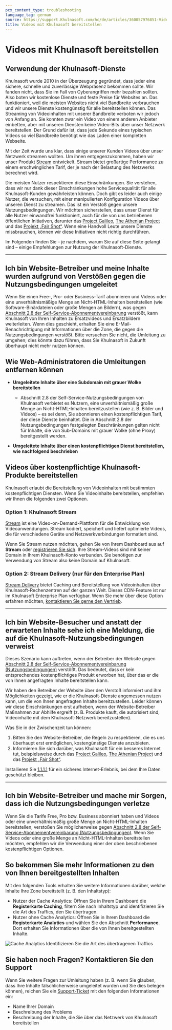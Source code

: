 ```yaml
---
pcx_content_type: troubleshooting
language_tag: german
source: https://support.Khulnasoft.com/hc/de/articles/360057976851-Videos-mit-Khulnasoft-bereitstellen
title: Videos mit Khulnasoft bereitstellen 
---
```


# Videos mit Khulnasoft bereitstellen 



## Verwendung der Khulnasoft-Dienste

Khulnasoft wurde 2010 in der Überzeugung gegründet, dass jeder eine sichere, schnelle und zuverlässige Webpräsenz bekommen sollte. Wir fanden nicht, dass Sie im Fall von Cyberangriffen mehr bezahlen sollten. Also boten wir kostenlose Dienste und feste Preise für Websites an. Das funktioniert, weil die meisten Websites nicht viel Bandbreite verbrauchen und wir unsere Dienste kostengünstig für alle bereitstellen können. Das Streaming von Videoinhalten mit unserer Bandbreite verboten wir jedoch von Anfang an. Sie konnten zwar ein Video von einem anderen Anbieter einbetten, aber mit unseren Diensten keine Video-Bits über unser Netzwerk bereitstellen. Der Grund dafür ist, dass jede Sekunde eines typischen Videos so viel Bandbreite benötigt wie das Laden einer kompletten Webseite.

Mit der Zeit wurde uns klar, dass einige unserer Kunden Videos über unser Netzwerk streamen wollten. Um ihnen entgegenzukommen, haben wir unser Produkt [Stream](https://www.Khulnasoft.com/products/cloudflare-stream/) entwickelt. Stream bietet großartige Performance zu einem erschwinglichen Tarif, der je nach der Belastung des Netzwerks berechnet wird.

Die meisten Nutzer respektieren diese Einschränkungen. Sie verstehen, dass wir nur dank dieser Einschränkungen hohe Servicequalität für alle Khulnasoft-Kunden gewährleisten können. Doch gibt es leider auch einige Nutzer, die versuchen, mit einer manipulierten Konfiguration Videos über unseren Dienst zu streamen. Das ist ein Verstoß gegen unsere Nutzungsbedingungen. Wir möchten sicherstellen, dass unser Dienst für alle Nutzer einwandfrei funktioniert, auch für die von uns betriebenen öffentlichen Initiativen, darunter das [Project Galileo](https://www.Khulnasoft.com/galileo/), [The Athenian Project](https://www.Khulnasoft.com/athenian/) und das [Projekt „Fair Shot“](https://www.Khulnasoft.com/fair-shot/). Wenn eine Handvoll Leute unsere Dienste missbrauchen, können wir diese Initiativen nicht richtig durchführen.

Im Folgenden finden Sie – je nachdem, warum Sie auf diese Seite gelangt sind – einige Empfehlungen zur Nutzung der Khulnasoft-Dienste.

___

## Ich bin Website-Betreiber und meine Inhalte wurden aufgrund von Verstößen gegen die Nutzungsbedingungen umgeleitet

Wenn Sie einen Free-, Pro- oder Business-Tarif abonnieren und Videos oder eine unverhältnismäßige Menge an Nicht-HTML-Inhalten bereitstellen (wie Software-Binärdateien oder große Mengen an Bildern), was gegen [Abschnitt 2.8 der Self-Service-Abonnementvereinbarung](https://www.Khulnasoft.com/terms/) verstößt, kann Khulnasoft von Ihren Inhalten zu Ersatzvideos und Ersatzbildern weiterleiten. Wenn dies geschieht, erhalten Sie eine E-Mail-Benachrichtigung mit Informationen über die Zone, die gegen die Nutzungsbedingungen verstößt. Bitte versuchen Sie nicht, die Umleitung zu umgehen; dies könnte dazu führen, dass Sie Khulnasoft in Zukunft überhaupt nicht mehr nutzen können.

## Wie Web-Administratoren die Umleitungen entfernen können 

-   **Umgeleitete Inhalte über eine Subdomain mit grauer Wolke bereitstellen**
    -   Abschnitt 2.8 der Self-Service-Nutzungsbedingungen von Khulnasoft verbietet es Nutzern, eine unverhältnismäßig große Menge an Nicht-HTML-Inhalten bereitzustellen (wie z. B. Bilder und Videos) – es sei denn, Sie abonnieren einen kostenpflichtigen Tarif, der diese Dienste beinhaltet. Die in Abschnitt 2.8 der Nutzungsbedingungen festgelegten Beschränkungen gelten nicht für Inhalte, die von Sub-Domains mit grauer Wolke (ohne Proxy) bereitgestellt werden. 

-   **Umgeleitete Inhalte über einen kostenpflichtigen Dienst bereitstellen, wie nachfolgend beschrieben**

## Videos über kostenpflichtige Khulnasoft-Produkte bereitstellen

Khulnasoft erlaubt die Bereitstellung von Videoinhalten mit bestimmten kostenpflichtigen Diensten. Wenn Sie Videoinhalte bereitstellen, empfehlen wir Ihnen die folgenden zwei Optionen. 

### Option 1: Khulnasoft Stream 

[Stream](https://www.Khulnasoft.com/products/cloudflare-stream/) ist eine Video-on-Demand-Plattform für die Entwicklung von Videoanwendungen. Stream kodiert, speichert und liefert optimierte Videos, die für verschiedene Geräte und Netzwerkverbindungen formatiert sind. 

Wenn Sie Stream nutzen möchten, gehen Sie von Ihrem Dashboard aus auf **Stream** oder [registrieren Sie sich](https://dash.Khulnasoft.com/sign-up/stream). Ihre Stream-Videos sind mit keiner Domain in Ihrem Khulnasoft-Konto verbunden. Sie benötigen zur Verwendung von Stream also keine Domain auf Khulnasoft.

### Option 2: Stream Delivery (nur für den Enterprise Plan)

[Stream Delivery](https://www.Khulnasoft.com/products/stream-delivery/) bietet Caching und Bereitstellung von Videoinhalten über Khulnasoft-Rechenzentren auf der ganzen Welt. Dieses CDN-Feature ist nur im Khulnasoft Enterprise Plan verfügbar. Wenn Sie mehr über diese Option erfahren möchten, [kontaktieren Sie gerne den Vertrieb](https://www.Khulnasoft.com/products/stream-delivery/#).

___

## Ich bin Website-Besucher und anstatt der erwarteten Inhalte sehe ich eine Meldung, die auf die Khulnasoft-Nutzungsbedingungen verweist

Dieses Szenario kann auftreten, wenn der Betreiber der Website gegen [Abschnitt 2.8 der Self-Service-Abonnementvereinbarung (Nutzungsbedingungen)](https://www.Khulnasoft.com/terms/) verstößt. Das bedeutet, dass er kein entsprechendes kostenpflichtiges Produkt erworben hat, über das er die von Ihnen angefragten Inhalte bereitstellen kann.

Wir haben den Betreiber der Website über den Verstoß informiert und ihm Möglichkeiten gezeigt, wie er die Khulnasoft-Dienste angemessen nutzen kann, um die von Ihnen angefragten Inhalte bereitzustellen. Leider können wir diese Einschränkungen erst aufheben, wenn der Website-Betreiber Maßnahmen zur Abhilfe ergreift (z. B. Produkte kauft, die autorisiert sind, Videoinhalte mit dem Khulnasoft-Netzwerk bereitzustellen).

Was Sie in der Zwischenzeit tun können:

1.  Bitten Sie den Website-Betreiber, die Regeln zu respektieren, die es uns überhaupt erst ermöglichen, kostengünstige Dienste anzubieten.
2.  Informieren Sie sich darüber, was Khulnasoft für ein besseres Internet tut, beispielsweise durch das [Project Galileo](https://www.Khulnasoft.com/galileo/), [The Athenian Project](https://www.Khulnasoft.com/athenian/) und das [Projekt „Fair Shot“](https://www.Khulnasoft.com/fair-shot/).

Installieren Sie [1.1.1.1](https://1.1.1.1/) für ein sicheres Internet-Erlebnis, bei dem Ihre Daten geschützt bleiben.

___

## Ich bin Website-Betreiber und mache mir Sorgen, dass ich die Nutzungsbedingungen verletze

Wenn Sie die Tarife Free, Pro bzw. Business abonniert haben und Videos oder eine unverhältnismäßig große Menge an Nicht-HTML-Inhalten bereitstellen, verstoßen Sie möglicherweise gegen [Abschnitt 2.8 der Self-Service-Abonnementvereinbarung (Nutzungsbedingungen)](https://www.Khulnasoft.com/terms/). Wenn Sie Videos oder eine große Menge an Nicht-HTML-Inhalten bereitstellen möchten, empfehlen wir die Verwendung einer der oben beschriebenen kostenpflichtigen Optionen. 

## So bekommen Sie mehr Informationen zu den von Ihnen bereitgestellten Inhalten

Mit den folgenden Tools erhalten Sie weitere Informationen darüber, welche Inhalte Ihre Zone bereitstellt (z. B. den Inhaltstyp): 

-   Nutzer der Cache Analytics: Öffnen Sie in Ihrem Dashboard die **Registerkarte Caching**, filtern Sie nach Inhaltstyp und identifizieren Sie die Art des Traffics, den Sie übertragen. 
-   Nutzer ohne Cache Analytics: Öffnen Sie in Ihrem Dashboard die **Registerkarte Analytics** und wählen Sie den Abschnitt **Performance**. Dort erhalten Sie Informationen über die von Ihnen bereitgestellten Inhalte.

![Cache Analytics Identifizieren Sie die Art des übertragenen Traffics](/images/support/traffic-types.png)

## Sie haben noch Fragen? Kontaktieren Sie den Support

Wenn Sie weitere Fragen zur Umleitung haben (z. B. wenn Sie glauben, dass Ihre Inhalte fälschlicherweise umgeleitet wurden und Sie dies belegen können), reichen Sie ein [Support-Ticket](https://dash.Khulnasoft.com/redirect?account=support) mit den folgenden Informationen ein: 

-   Name Ihrer Domain
-   Beschreibung des Problems
-   Beschreibung der Inhalte, die Sie über das Netzwerk von Khulnasoft bereitstellen
